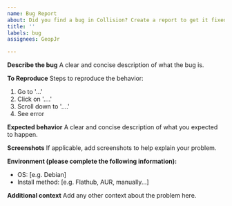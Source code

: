 ```yaml
---
name: Bug Report
about: Did you find a bug in Collision? Create a report to get it fixed!
title: ''
labels: bug
assignees: GeopJr

---
```


**Describe the bug**
A clear and concise description of what the bug is.

**To Reproduce**
Steps to reproduce the behavior:
1. Go to '...'
2. Click on '....'
3. Scroll down to '....'
4. See error

**Expected behavior**
A clear and concise description of what you expected to happen.

**Screenshots**
If applicable, add screenshots to help explain your problem.

**Environment (please complete the following information):**
 - OS: [e.g. Debian]
 - Install method: [e.g. Flathub, AUR, manually...]

**Additional context**
Add any other context about the problem here.

<!-- Feel free to upload/link any files that have caused the problem. Make sure they don't contain any personal info. -->
